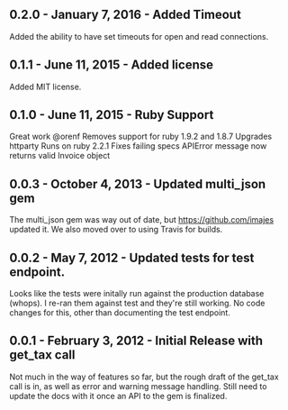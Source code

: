 ## 0.2.0 - January 7, 2016 - Added Timeout

Added the ability to have set timeouts for open and read connections.

## 0.1.1 - June 11, 2015 - Added license

Added MIT license.

## 0.1.0 - June 11, 2015 - Ruby Support

Great work @orenf
Removes support for ruby 1.9.2 and 1.8.7
Upgrades httparty
Runs on ruby 2.2.1
Fixes failing specs
APIError message now returns valid Invoice object


## 0.0.3 - October 4, 2013 - Updated multi_json gem

The multi_json gem was way out of date, but https://github.com/imajes
updated it. We also moved over to using Travis for builds.

## 0.0.2 - May 7, 2012 - Updated tests for test endpoint.

Looks like the tests were initally run against the production database
(whops). I re-ran them against test and they're still working.
No code changes for this, other than documenting the test endpoint.

## 0.0.1 - February 3, 2012 - Initial Release with get_tax call

Not much in the way of features so far, but the rough draft of the get_tax call is in,
as well as error and warning message handling. Still need to update the docs with it
once an API to the gem is finalized.
